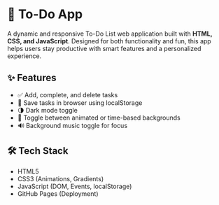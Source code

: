 # 📝 To-Do App

A dynamic and responsive To-Do List web application built with **HTML, CSS, and JavaScript**. Designed for both functionality and fun, this app helps users stay productive with smart features and a personalized experience.


## ✨ Features

- ✅ Add, complete, and delete tasks
- 💾 Save tasks in browser using localStorage
- 🌗 Dark mode toggle
- 🎨 Toggle between animated or time-based backgrounds
- 🔊 Background music toggle for focus


## 🛠️ Tech Stack

- HTML5
- CSS3 (Animations, Gradients)
- JavaScript (DOM, Events, localStorage)
- GitHub Pages (Deployment)


